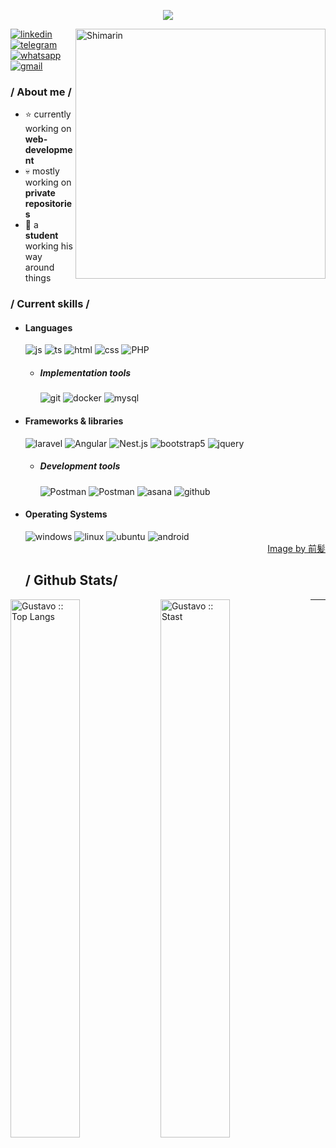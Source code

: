 <p align = center ><img src="https://i.imgur.com/OugcoEW.png"> </p>

<div>

<img align="right" width="400" alt="Shimarin" src="https://i.imgur.com/aNBi8Jf.png"/>
<a href="https://www.linkedin.com/in/gustavo-adolfo-g%C3%B3mez-sandoval-9a0123292/" target="_blank">
  <img src = "https://img.shields.io/badge/linkedin-%230A66C2?style=for-the-badge&logo=linkedin&logoColor=white&labelColor=%230A66C2" alt = "linkedin" />
</a>
<a href="https://www.linkedin.com/in/gustavo-adolfo-g%C3%B3mez-sandoval-9a0123292/" target="_blank">
  <img src = "https://img.shields.io/badge/Telegram-%2326A5E4?style=for-the-badge&logo=telegram&logoColor=white&labelColor=%2326A5E4" alt = "telegram" />
</a>
<a href="https://wa.me/+573227914554" target="_blank">
  <img src = "https://img.shields.io/badge/whatsapp-%2325D366?style=for-the-badge&logo=whatsapp&logoColor=white&labelColor=%2325D366" alt = "whatsapp" />
</a>
<a href="mailto:gusadgosa9805@" target="_blank">
  <img src = "https://img.shields.io/badge/gmail-%23EA4335?style=for-the-badge&logo=gmail&logoColor=white&labelColor=%23EA4335" alt = "gmail" />
</a>
<h3> / About me /</h3>
  
- ⭐ currently working on **web-development**
- 💀 mostly working on **private repositories**
- 👾 a **student** working his way around things
  
<h3> / Current skills / </h3>
  
- <h4> Languages </h4>
  
  <img src = "https://img.shields.io/badge/JavaScript-323330?style=for-the-badge&logo=javascript&logoColor=F7DF1E" alt = "js" />
  <img src = "https://img.shields.io/badge/TypeScript-007ACC?style=for-the-badge&logo=typescript&logoColor=white" alt = "ts" />
  <img src = "https://img.shields.io/badge/HTML5-E34F26?style=for-the-badge&logo=html5&logoColor=white" alt = "html" />
  <img src = "https://img.shields.io/badge/CSS3-1572B6?style=for-the-badge&logo=css3&logoColor=white" alt = "css" />
  <img src = "https://img.shields.io/badge/PHP-%23777BB4?style=for-the-badge&logo=php&logoColor=white&logoSize=amg&labelColor=%23777BB4" alt = "PHP" />
  
  - <h5> Implementation tools </h5>
    <img src = "https://img.shields.io/badge/git-%23F05032?style=for-the-badge&logo=git&logoColor=white&labelColor=%23F05032" alt = "git" />
    <img src = "https://img.shields.io/badge/docker-%232496ED?style=for-the-badge&logo=docker&logoColor=white&labelColor=%232496ED" alt = "docker" />
    <img src = "https://img.shields.io/badge/mysql-%234479A1?style=for-the-badge&logo=mysql&logoColor=white&labelColor=%234479A1" alt = "mysql" />  
  
- <h4> Frameworks & libraries </h4>
  <img src = "https://img.shields.io/badge/Laravel-%23FF2D20?style=for-the-badge&logo=laravel&labelColor=f8f8ff" alt = "laravel" />
  <img src = "https://img.shields.io/badge/angular-%230F0F11?style=for-the-badge&logo=angular&logoColor=%230F0F11&labelColor=f8f8ff" alt = "Angular" />
  <img src = "https://img.shields.io/badge/nestjs-%23E0234E?style=for-the-badge&logo=nestjs&logoColor=%23E0234E&labelColor=f8f8ff" alt = "Nest.js" />
  <img src = "https://img.shields.io/badge/Bootstrap-%237952B3?style=for-the-badge&logo=bootstrap&logoColor=%237952B3&labelColor=f8f8ff" alt = "bootstrap5" />
  <img src = "https://img.shields.io/badge/JQuery-%230769AD?style=for-the-badge&logo=jquery&logoColor=%230769AD&labelColor=f8f8ff" alt = "jquery" />

  - <h5> Development tools </h5>
    <img src = "https://img.shields.io/badge/VS%20code-%232496ED?style=for-the-badge&logoColor=white&labelColor=%232496ED" alt = "Postman" />
    <img src = "https://img.shields.io/badge/postman-%23FF6C37?style=for-the-badge&logo=postman&logoColor=white&labelColor=%23FF6C37" alt = "Postman" />
    <img src = "https://img.shields.io/badge/asana-%23F06A6A?style=for-the-badge&logo=asana&logoColor=white&labelColor=%23F06A6A" alt = "asana" />
    <img src = "https://img.shields.io/badge/github-%23181717?style=for-the-badge&logo=github&logoColor=white&labelColor=%23181717" alt = "github" />
    
- <h4> Operating Systems </h4>
  <img src = "https://img.shields.io/badge/windows-%2340AEF0?style=for-the-badge&logo=windows&logoColor=%2340AEF0&labelColor=f8f8ff" alt = "windows" />
  <img src = "https://img.shields.io/badge/linux-%23FCC624?style=for-the-badge&logo=linux&logoColor=white&labelColor=%23FCC624" alt = "linux" />
  <img src = "https://img.shields.io/badge/ubuntu-%23E95420?style=for-the-badge&logo=ubuntu&logoColor=white&labelColor=%23E95420" alt = "ubuntu" />
  <img src = "https://img.shields.io/badge/android-%2334A853?style=for-the-badge&logo=android&logoColor=white&labelColor=%2334A853" alt = "android" />

  
    <div align="right">
    <a href="https://www.pixiv.net/en/users/35069640">Image by 前髪</a>
  </div>
  <h2> / Github Stats/</h2>
<img align="left" width="47%" src="https://github-readme-stats.vercel.app/api/top-langs/?username=GustavoGomezS&langs_count=5&theme=tokyonight&layout=compact" alt="Gustavo :: Top Langs" />    
<img align="left" width="47%" src="https://github-readme-stats.vercel.app/api?username=GustavoGomezS&show_icons=true&theme=tokyonight&layout=compact" alt="Gustavo :: Stast" />    

</div>

------
